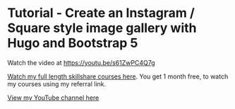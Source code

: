 # Tutorial - Create an Instagram / Square style image gallery with Hugo and Bootstrap 5

Watch the video at <https://youtu.be/s61ZwPC4Q7g>

[Watch my full length skillshare courses here](https://skl.sh/3rsfq4y). You get 1 month free, to watch my courses using my referral link.

[View my YouTube channel here](https://www.youtube.com/channel/UCtlnMUJr68ytsr11_dv_elg)